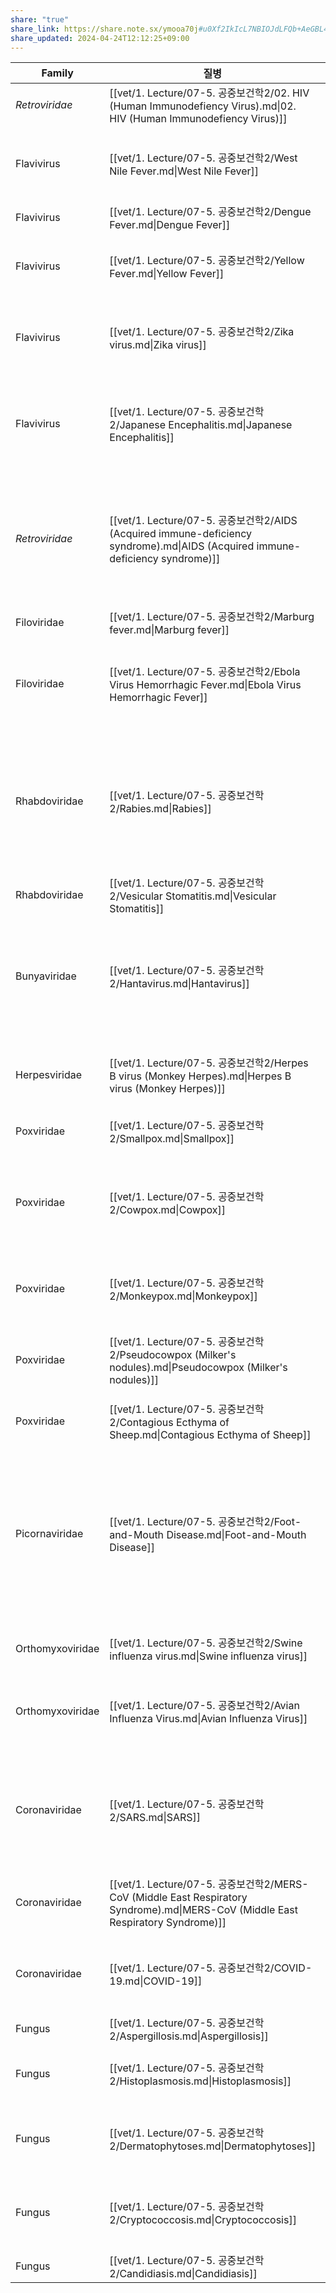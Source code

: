 ```yaml
---
share: "true"
share_link: https://share.note.sx/ymooa70j#u0Xf2IkIcL7NBIOJdLFQb+AeGBL4cRTu+PQLagFxj1o
share_updated: 2024-04-24T12:12:25+09:00
---
```


| Family           | 질병                                                                                                                          | 원인                                                 | 특징                                                                                                               |
| ---------------- | --------------------------------------------------------------------------------------------------------------------------- | -------------------------------------------------- | ---------------------------------------------------------------------------------------------------------------- |
| *Retroviridae*   | [[vet/1. Lecture/07-5. 공중보건학2/02. HIV (Human Immunodefiency Virus).md\|02. HIV (Human Immunodefiency Virus)]]               | \-                                                 | \-                                                                                                               |
| Flavivirus       | [[vet/1. Lecture/07-5. 공중보건학2/West Nile Fever.md\|West Nile Fever]]                                                         | *West Nile Virus* (WNV)<br>by **Culex mosquitoes** | viremic host : birds, 조류에서 fatal<br>children 경미, adult 심각                                                        |
| Flavivirus       | [[vet/1. Lecture/07-5. 공중보건학2/Dengue Fever.md\|Dengue Fever]]                                                               | by **Aedes mosquitoes**                            | DHF, DSS 유발, 100% 해외 유입                                                                                          |
| Flavivirus       | [[vet/1. Lecture/07-5. 공중보건학2/Yellow Fever.md\|Yellow Fever]]                                                               | *YF virus*<br>by **Aedes mosquitoes**              | 사람과 영장류 / 백신 효과적<br>urban cycle은 모기만으로 유지                                                                        |
| Flavivirus       | [[vet/1. Lecture/07-5. 공중보건학2/Zika virus.md\|Zika virus]]                                                                   | *Zika virus*<br>by **Aedes mosquitoes**            | 태아에서 소두증<br>엄마-태아 수직 전파<br>백신X (flavi에서 백신은 YF, JE만)                                                             |
| Flavivirus       | [[vet/1. Lecture/07-5. 공중보건학2/Japanese Encephalitis.md\|Japanese Encephalitis]]                                             | by **Culex mosquitoes**                            | 호주에서는 Murray Valley Encephalitis<br>inactivated vaccine<br>viremic host : pigs                                   |
| *Retroviridae*   | [[vet/1. Lecture/07-5. 공중보건학2/AIDS (Acquired immune-deficiency syndrome).md\|AIDS (Acquired immune-deficiency syndrome)]]   | *Lentivirus*<br>**HIV-1, HIV-2**                   | heterosexual 감염 > homosexual, 공기감염 불가<br>잠복 감염, 불현성 감염<br>**HIV-1**, HIV-2, 자연 상태에서 사람만                          |
| Filoviridae      | [[vet/1. Lecture/07-5. 공중보건학2/Marburg fever.md\|Marburg fever]]                                                             | Marburg virus                                      | 치사율 높음                                                                                                           |
| Filoviridae      | [[vet/1. Lecture/07-5. 공중보건학2/Ebola Virus Hemorrhagic Fever.md\|Ebola Virus Hemorrhagic Fever]]                             | *Ebola virus*                                      | human-to-human 감염<br>fatal 환자에서 출혈 소견<br>높은 치명률과 낮은 감염력, BSL-4                                                   |
| Rhabdoviridae    | [[vet/1. Lecture/07-5. 공중보건학2/Rabies.md\|Rabies]]                                                                           | *Rabies* virus                                     | urban : developing, sylvatic : developed<br>정상 피부로는 침투 불가/교상,타액,점막 전파<br>paralytic(마비형) > furious(광폭형)보다 fatal   |
| Rhabdoviridae    | [[vet/1. Lecture/07-5. 공중보건학2/Vesicular Stomatitis.md\|Vesicular Stomatitis]]                                               | *Vesicular* virus                                  | FMD와 감별 진단 필요                                                                                                    |
| Bunyaviridae     | [[vet/1. Lecture/07-5. 공중보건학2/Hantavirus.md\|Hantavirus]]                                                                   | Hantavirus                                         | KHF(renal) & HPS(pulmonary)<br>예외적으로 전파 주기에 athropod vector 없음<br>등줄쥐가 매개, 설치류 배설물 오염 주의                         |
| Herpesviridae    | [[vet/1. Lecture/07-5. 공중보건학2/Herpes B virus (Monkey Herpes).md\|Herpes B virus (Monkey Herpes)]]                           | Herpes B virus                                     | monkey에서 감염<br>Rhesus에서는 뇌염X<br>원숭이나 배설물에 접촉 주의                                                                  |
| Poxviridae       | [[vet/1. Lecture/07-5. 공중보건학2/Smallpox.md\|Smallpox]]                                                                       | *Orthopoxvirus*<br>***Varioloa*** virus            | nonzootic (사람에서만)                                                                                                |
| Poxviridae       | [[vet/1. Lecture/07-5. 공중보건학2/Cowpox.md\|Cowpox]]                                                                           | *Orthopoxvirus*<br>***Cowpox*** virus              | 소를 통해서만 감염X (고양이, 설치류 등).<br>milker에서 감염된 소의 젖꼭지 접촉으로 감염. 소, 팔, 얼굴의 병변.                                          |
| Poxviridae       | [[vet/1. Lecture/07-5. 공중보건학2/Monkeypox.md\|Monkeypox]]                                                                     | *Orthopoxvirus*<br>***Monkeypox*** virus           | 지금은 MPOX(엠폭스)로 명칭 바뀜.<br>사람-사람도 드물지만 가능.                                                                         |
| Poxviridae       | [[vet/1. Lecture/07-5. 공중보건학2/Pseudocowpox (Milker's nodules).md\|Pseudocowpox (Milker's nodules)]]                         | *Parapoxvirus*<br>***Pseudocowpox*** virus         | 착유 과정에서 milker에게 감염<br>cowpox와 비슷하지만, vaccinia 백신 불가                                                             |
| Poxviridae       | [[vet/1. Lecture/07-5. 공중보건학2/Contagious Ecthyma of Sheep.md\|Contagious Ecthyma of Sheep]]                                 | *Parapoxvirus*<br>***Orf*** virus                  | 입, 입술, 발굽 주변에 궤양성 염증                                                                                             |
| Picornaviridae   | [[vet/1. Lecture/07-5. 공중보건학2/Foot-and-Mouth Disease.md\|Foot-and-Mouth Disease]]                                           | *aphthovirus*<br>***FMD*** virus                   | 유제류(cloven-hooved)에서만 발생<br>호주, NZ, NA 발생X<br>mortality 높지 않음<br>vesicular stomatitis와 비슷한 증상, Hand FMD와 다른 바이러스 |
| Orthomyxoviridae | [[vet/1. Lecture/07-5. 공중보건학2/Swine influenza virus.md\|Swine influenza virus]]                                             | *swine influenza* virus<br>(**H1swN1**)            | 고열, 상부호흡기 기관지염, 2차 세균성 폐렴                                                                                        |
| Orthomyxoviridae | [[vet/1. Lecture/07-5. 공중보건학2/Avian Influenza Virus.md\|Avian Influenza Virus]]                                             | *Avian influenza* virus<br>(H5N1, H7N7, H9N2)      | 주로 latent infection<br>live birds를 통해 사람에게 전파(고기, 제품X)                                                           |
| Coronaviridae    | [[vet/1. Lecture/07-5. 공중보건학2/SARS.md\|SARS]]                                                                               | *SARS coronavirus* (**SARS-CoV**)                  | 사향고양이(civet cat) 유래로 예상<br>but 보고된 모든 케이시스는 human-human<br>호흡기로 전파 (food나 toilet는 확실X)                           |
| Coronaviridae    | [[vet/1. Lecture/07-5. 공중보건학2/MERS-CoV (Middle East Respiratory Syndrome).md\|MERS-CoV (Middle East Respiratory Syndrome)]] | *Betacoronavirus*<br>**MERS-CoV**                  | 2015년 한국<br>사스, 메르스, 코로나 중 가장 **치사율 높음**                                                                         |
| Coronaviridae    | [[vet/1. Lecture/07-5. 공중보건학2/COVID-19.md\|COVID-19]]                                                                       | *Betacoronavirus*<br>**SARS-CoV-2**                | 셋 중 전파력은 가장 뛰어남/치사율은 낮음<br>박쥐가 유력한 원인                                                                            |
| Fungus           | [[vet/1. Lecture/07-5. 공중보건학2/Aspergillosis.md\|Aspergillosis]]                                                             | *Aspergillus*                                      | **Aflatoxin** 생성                                                                                                 |
| Fungus           | [[vet/1. Lecture/07-5. 공중보건학2/Histoplasmosis.md\|Histoplasmosis]]                                                           | *Histoplasma capsulatum*                           | dimorphic<br>박쥐, 새의 분변 (질소 성분 풍부)<br>lung infection                                                              |
| Fungus           | [[vet/1. Lecture/07-5. 공중보건학2/Dermatophytoses.md\|Dermatophytoses]]                                                         | *Micosporum* spp. (16 species)                     | Tinea capitis에서 inflammation absent<br>M. canis -> Feline                                                        |
| Fungus           | [[vet/1. Lecture/07-5. 공중보건학2/Cryptococcosis.md\|Cryptococcosis]]                                                           | *Cryptococcus neoformans*                          | **yeast**<br>조류는 감수성 없음<br>비둘기 분변 등으로 전파                                                                         |
| Fungus           | [[vet/1. Lecture/07-5. 공중보건학2/Candidiasis.md\|Candidiasis]]                                                                 | *Candida albicans*                                 | **yeast**                                                                                                        |



